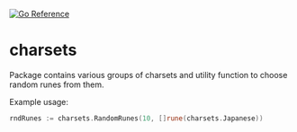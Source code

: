 [![Go Reference](https://pkg.go.dev/badge/github.com/Testing-toolkits/charsets.svg)](https://pkg.go.dev/github.com/Testing-toolkits/charsets)

# charsets
Package contains various groups of charsets and utility function to choose random runes from them. 

Example usage:
```go
rndRunes := charsets.RandomRunes(10, []rune(charsets.Japanese))
```